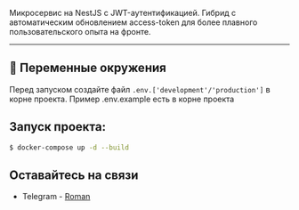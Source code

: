 Микросервис на NestJS с JWT-аутентификацией. Гибрид с автоматическим обновлением access-token для более плавного пользовательского опыта на фронте.

---

## 🔐 Переменные окружения

Перед запуском создайте файл `.env.['development'/'production']` в корне проекта. Пример .env.example есть в корне проекта 

## Запуск проекта:

```bash
$ docker-compose up -d --build

```

## Оставайтесь на связи

- Telegram - [Roman](https://t.me/nee_copirui)
